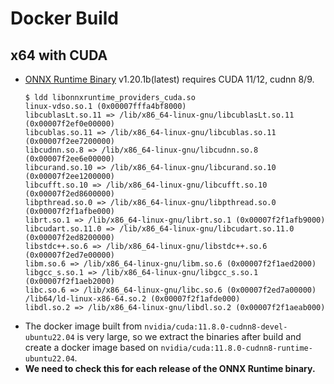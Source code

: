 # Docker Build

## x64 with CUDA

- [ONNX Runtime Binary](https://github.com/microsoft/onnxruntime/releases) v1.20.1b(latest) requires CUDA 11/12, cudnn 8/9.
  ```
  $ ldd libonnxruntime_providers_cuda.so 
  linux-vdso.so.1 (0x00007fffa4bf8000)
  libcublasLt.so.11 => /lib/x86_64-linux-gnu/libcublasLt.so.11 (0x00007f2ef0e00000)
  libcublas.so.11 => /lib/x86_64-linux-gnu/libcublas.so.11 (0x00007f2ee7200000)
  libcudnn.so.8 => /lib/x86_64-linux-gnu/libcudnn.so.8 (0x00007f2ee6e00000)
  libcurand.so.10 => /lib/x86_64-linux-gnu/libcurand.so.10 (0x00007f2ee1200000)
  libcufft.so.10 => /lib/x86_64-linux-gnu/libcufft.so.10 (0x00007f2ed8600000)
  libpthread.so.0 => /lib/x86_64-linux-gnu/libpthread.so.0 (0x00007f2f1afbe000)
  librt.so.1 => /lib/x86_64-linux-gnu/librt.so.1 (0x00007f2f1afb9000)
  libcudart.so.11.0 => /lib/x86_64-linux-gnu/libcudart.so.11.0 (0x00007f2ed8200000)
  libstdc++.so.6 => /lib/x86_64-linux-gnu/libstdc++.so.6 (0x00007f2ed7e00000)
  libm.so.6 => /lib/x86_64-linux-gnu/libm.so.6 (0x00007f2f1aed2000)
  libgcc_s.so.1 => /lib/x86_64-linux-gnu/libgcc_s.so.1 (0x00007f2f1aeb2000)
  libc.so.6 => /lib/x86_64-linux-gnu/libc.so.6 (0x00007f2ed7a00000)
  /lib64/ld-linux-x86-64.so.2 (0x00007f2f1afde000)
  libdl.so.2 => /lib/x86_64-linux-gnu/libdl.so.2 (0x00007f2f1aeab000)
  ```
- The docker image built from `nvidia/cuda:11.8.0-cudnn8-devel-ubuntu22.04` is very large, so we extract the binaries
  after build and create a docker image based on `nvidia/cuda:11.8.0-cudnn8-runtime-ubuntu22.04`.
- **We need to check this for each release of the ONNX Runtime binary.**
